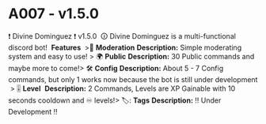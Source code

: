# A007 - v1.5.0
❗ Divine Dominguez ❗ v1.5.0
​
🛈 Divine Dominguez is a multi-functional discord bot!
​
**Features**
​
&gt;🔨 __**Moderation**__
​
**Description:** Simple moderating system and easy to use!
​
&gt; 🌍 __**Public**__
​
**Description:** 30 Public commands and maybe more to come!
​
&gt; 🛠️ __**Config**__
​
**Description:** About 5 - 7 Config commands, but only 1 works now because the bot is still under development
​
&gt; 🎚️ __**Level**__
​
**Description:** 2 Commands, Levels are XP Gainable with 10 seconds cooldown and ♾️ levels! 
​
&gt; 🏷️: __**Tags**__
​
**Description:** ‼️ Under Development ‼️
​
